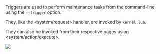 Triggers are used to perform maintenance tasks from the command-line using the `--trigger` option.

They, like the <system/request> handler, are invoked by `kernel.lua`.

They can also be invoked from their respective pages using <system/action/execute>.

![](system/templates/dir)
